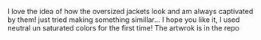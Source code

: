 I love the idea  of how the oversized jackets look and am always captivated by them!
just tried making something simillar... I hope you like it, I used neutral un saturated colors for the first time!
The artwrok is in the repo

